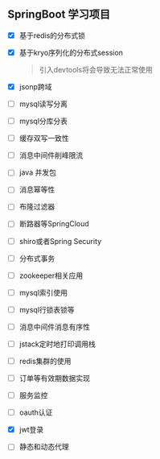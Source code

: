 ## SpringBoot 学习项目

- [x] 基于redis的分布式锁
- [x] 基于kryo序列化的分布式session
  > 引入devtools将会导致无法正常使用
- [x] jsonp跨域

- [ ] mysql读写分离
- [ ] mysql分库分表
- [ ] 缓存双写一致性
- [ ] 消息中间件削峰限流
- [ ] java 并发包
- [ ] 消息幂等性
- [ ] 布隆过滤器
- [ ] 断路器等SpringCloud
- [ ] shiro或者Spring Security
- [ ] 分布式事务
- [ ] zookeeper相关应用

- [ ] mysql索引使用
- [ ] mysql行锁表锁等

- [ ] 消息中间件消息有序性

- [ ] jstack定时地打印调用栈
- [ ] redis集群的使用
- [ ] 订单等有效期数据实现

- [ ] 服务监控


- [ ] oauth认证
- [x] jwt登录
- [ ] 静态和动态代理
